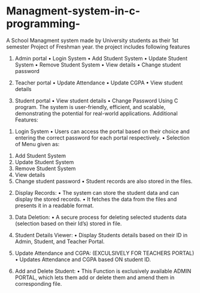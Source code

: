# Managment-system-in-c-programming-
A School Managment system made by University students as their 1st semester Project of Freshman year. the project includes following features 
1)	Admin portal 
•	Login System
•	Add Student System
•	Update Student System
•	Remove Student System
•	View details
•	Change student password

2)	Teacher portal
•	Update Attendance 
•	Update CGPA
•	View student details

3)	Student portal
•	View student details
•	Change Password
Using C program. The system is user-friendly, efficient, and scalable, demonstrating the potential for real-world applications.
Additional Features:
1.	 Login System
•	Users can access the portal based on their choice and entering the correct password for each portal respectively. 
•	Selection of Menu given as:
1)	Add Student System
2)	Update Student System
3)	Remove Student System
4)	View details
5)	Change student password
•	Student records are also stored in the files.

2.	Display Records:
•	The system can store the student data and can display the stored records.
•	It fetches the data from the files and presents it in a readable format.

3.	Data Deletion:
•	A secure process for deleting selected students data (selection based on their Id’s) stored in file.

4.	Student Details Viewer:
•	Display Students details based on their ID in Admin, Student, and Teacher Portal.

5.	Update Attendance and CGPA: (EXCULSIVELY FOR TEACHERS PORTAL)
•	Updates Attendance and CGPA based ON student ID.
6.	Add and Delete Student:
•	This Function is exclusively available ADMIN PORTAL, which lets them add or delete them and amend them in corresponding file.


